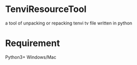 # TenviResourceTool
a tool of unpacking or repacking tenvi tv file written in python

# Requirement
Python3+
Windows/Mac
